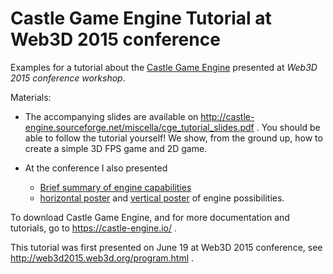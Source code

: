 # Castle Game Engine Tutorial at Web3D 2015 conference

Examples for a tutorial about the [Castle Game Engine](https://castle-engine.io/) presented at _Web3D 2015 conference workshop_.

Materials:

- The accompanying slides are available on http://castle-engine.sourceforge.net/miscella/cge_tutorial_slides.pdf . You should be able to follow the tutorial yourself! We show, from the ground up, how to create a simple 3D FPS game and 2D game.

- At the conference I also presented

    - <a href="https://castle-engine.io/miscella/cge_poster_abstract.pdf">Brief summary of engine capabilities</a>
    - <a href="https://castle-engine.io/miscella/cge_poster.pdf">horizontal poster</a> and <a href="https://castle-engine.io/miscella/cge_poster_vertical.pdf">vertical poster</a> of engine possibilities.

To download Castle Game Engine, and for more documentation and tutorials, go to https://castle-engine.io/ .

This tutorial was first presented on June 19 at Web3D 2015 conference, see http://web3d2015.web3d.org/program.html .
